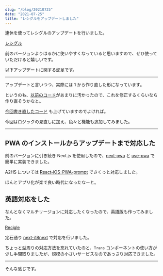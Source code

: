 ```yaml
---
slug: "/blog/20210725"
date: "2021-07-25"
title: "レシグルをアップデートしました"
---
```


連休を使ってレシグルのアップデートを行いました。

[レシグル](https://recigle.kk-web.link/)

前のバージョンよりはるかに使いやすくなっていると思いますので、ぜひ使っていただけると嬉しいです。

以下アップデートに関する蛇足です。

---

アップデートと言いつつ、実際には 1 から作り直した形になっています。

というのも、[以前のコード](https://github.com/piro0919/recigle2)があまりに汚かったので、これを修正するくらいなら作り直そうかなと。

[今回書き直したコード](https://github.com/piro0919/recigle3) も上げていますのでよければ。

今回はロジックの見直しに加え、色々と機能も追加してみました。

---

## PWA のインストールからアップデートまで対応した

前のバージョンに引き続き Next.js を使用したので、[next-pwa](https://www.npmjs.com/package/next-pwa) と [use-pwa](https://www.npmjs.com/package/use-pwa) で簡単に実装できました。

A2HS については [React-iOS-PWA-prompt](https://www.npmjs.com/package/react-ios-pwa-prompt) でさくっと対応しました。

ほんとアプリ化が楽で良い時代になったなーと。

## 英語対応をした

なんとなくマルチリージョンに対応したくなったので、英語版も作ってみました。

[Recigle](https://recigle.kk-web.link/en)

定石通り [next-i18next](https://github.com/isaachinman/next-i18next) で対応を行いました。

ちょっと型周りの対応方法を忘れていたのと、`Trans` コンポーネントの使い方が少し手間取りましたが、規模の小さいサービスなのであっさり対応できました。

---

そんな感じです。

